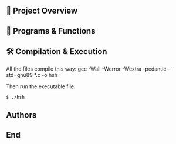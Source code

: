 ## 📁 Project Overview

## 🔧 Programs & Functions

## 🛠️ Compilation & Execution
All the files compile this way:
gcc -Wall -Werror -Wextra -pedantic -std=gnu89 *.c -o hsh

Then run the executable file:

	$ ./hsh

## Authors 

## End
